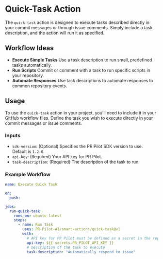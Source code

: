 # Quick-Task Action

The `quick-task` action is designed to execute tasks described directly in your commit messages or through issue comments. Simply include a task description, and the action will run it as specified.

## Workflow Ideas

- **Execute Simple Tasks** Use a task description to run small, predefined tasks automatically.
- **Run Scripts** Commit or comment with a task to run specific scripts in your repository.
- **Automate Responses** Use task descriptions to automate responses to common repository events.

## Usage

To use the `quick-task` action in your project, you'll need to include it in your GitHub workflow files. Define the task you wish to execute directly in your commit messages or issue comments.

### Inputs

- `sdk-version`: (Optional) Specifies the PR Pilot SDK version to use. Default is `1.2.0`.
- `api-key`: (Required) Your API key for PR Pilot.
- `task-description`: (Required) The description of the task to run.

### Example Workflow

```yaml
name: Execute Quick Task

on:
  push:

jobs:
  run-quick-task:
    runs-on: ubuntu-latest
    steps:
      - name: Run Task
        uses: PR-Pilot-AI/smart-actions/quick-task@v1
        with:
          # API key for PR Pilot must be defined as a secret in the repository
          api-key: ${{ secrets.PR_PILOT_API_KEY }}
          # Description of the task to execute
          task-description: "Automatically respond to issue"
```